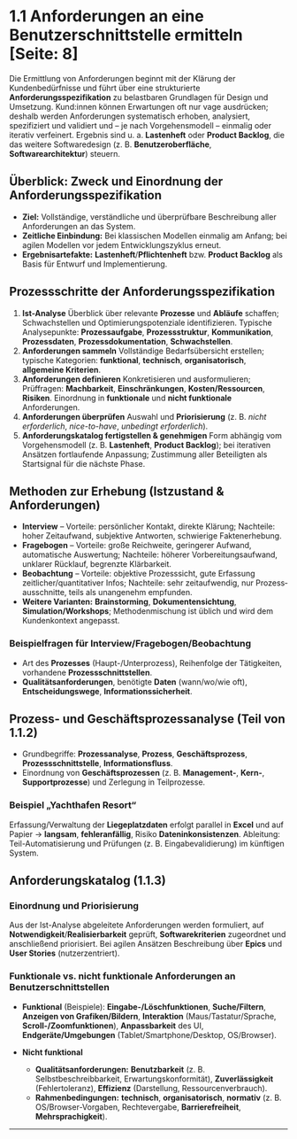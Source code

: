 
# 1.1 Anforderungen an eine Benutzerschnittstelle ermitteln [Seite: 8]

Die Ermittlung von Anforderungen beginnt mit der Klärung der Kundenbedürfnisse und führt über eine strukturierte **Anforderungsspezifikation** zu belastbaren Grundlagen für Design und Umsetzung. Kund:innen können Erwartungen oft nur vage ausdrücken; deshalb werden Anforderungen systematisch erhoben, analysiert, spezifiziert und validiert und – je nach Vorgehensmodell – einmalig oder iterativ verfeinert. Ergebnis sind u. a. **Lastenheft** oder **Product Backlog**, die das weitere Softwaredesign (z. B. **Benutzeroberfläche**, **Softwarearchitektur**) steuern.   

## Überblick: Zweck und Einordnung der Anforderungsspezifikation

* **Ziel:** Vollständige, verständliche und überprüfbare Beschreibung aller Anforderungen an das System.
* **Zeitliche Einbindung:** Bei klassischen Modellen einmalig am Anfang; bei agilen Modellen vor jedem Entwicklungszyklus erneut.
* **Ergebnisartefakte:** **Lastenheft**/**Pflichtenheft** bzw. **Product Backlog** als Basis für Entwurf und Implementierung. 

## Prozessschritte der Anforderungsspezifikation

1. **Ist-Analyse**
   Überblick über relevante **Prozesse** und **Abläufe** schaffen; Schwachstellen und Optimierungspotenziale identifizieren. Typische Analysepunkte: **Prozessaufgabe**, **Prozessstruktur**, **Kommunikation**, **Prozessdaten**, **Prozessdokumentation**, **Schwachstellen**. 
2. **Anforderungen sammeln**
   Vollständige Bedarfsübersicht erstellen; typische Kategorien: **funktional**, **technisch**, **organisatorisch**, **allgemeine Kriterien**. 
3. **Anforderungen definieren**
   Konkretisieren und ausformulieren; Prüffragen: **Machbarkeit**, **Einschränkungen**, **Kosten/Ressourcen**, **Risiken**. Einordnung in **funktionale** und **nicht funktionale** Anforderungen. 
4. **Anforderungen überprüfen**
   Auswahl und **Priorisierung** (z. B. *nicht erforderlich*, *nice-to-have*, *unbedingt erforderlich*). 
5. **Anforderungskatalog fertigstellen & genehmigen**
   Form abhängig vom Vorgehensmodell (z. B. **Lastenheft**, **Product Backlog**); bei iterativen Ansätzen fortlaufende Anpassung; Zustimmung aller Beteiligten als Startsignal für die nächste Phase. 

## Methoden zur Erhebung (Istzustand & Anforderungen)

* **Interview** – Vorteile: persönlicher Kontakt, direkte Klärung; Nachteile: hoher Zeitaufwand, subjektive Antworten, schwierige Faktenerhebung. 
* **Fragebogen** – Vorteile: große Reichweite, geringerer Aufwand, automatische Auswertung; Nachteile: höherer Vorbereitungsaufwand, unklarer Rücklauf, begrenzte Klärbarkeit. 
* **Beobachtung** – Vorteile: objektive Prozesssicht, gute Erfassung zeitlicher/quantitativer Infos; Nachteile: sehr zeitaufwendig, nur Prozess­ausschnitte, teils als unangenehm empfunden. 
* **Weitere Varianten:** **Brainstorming**, **Dokumentensichtung**, **Simulation/Workshops**; Methodenmischung ist üblich und wird dem Kundenkontext angepasst. 

### Beispielfragen für Interview/Fragebogen/Beobachtung

* Art des **Prozesses** (Haupt-/Unterprozess), Reihenfolge der Tätigkeiten, vorhandene **Prozessschnittstellen**.
* **Qualitätsanforderungen**, benötigte **Daten** (wann/wo/wie oft), **Entscheidungswege**, **Informationssicherheit**. 

## Prozess- und Geschäftsprozessanalyse (Teil von 1.1.2)

* Grundbegriffe: **Prozessanalyse**, **Prozess**, **Geschäftsprozess**, **Prozessschnittstelle**, **Informationsfluss**.
* Einordnung von **Geschäftsprozessen** (z. B. **Management-**, **Kern-**, **Supportprozesse**) und Zerlegung in Teilprozesse. 

### Beispiel „Yachthafen Resort“

Erfassung/Verwaltung der **Liegeplatzdaten** erfolgt parallel in **Excel** und auf Papier → **langsam**, **fehleranfällig**, Risiko **Dateninkonsistenzen**. Ableitung: Teil-Automatisierung und Prüfungen (z. B. Eingabevalidierung) im künftigen System. 

## Anforderungskatalog (1.1.3)

### Einordnung und Priorisierung

Aus der Ist-Analyse abgeleitete Anforderungen werden formuliert, auf **Notwendigkeit**/**Realisierbarkeit** geprüft, **Softwarekriterien** zugeordnet und anschließend priorisiert. Bei agilen Ansätzen Beschreibung über **Epics** und **User Stories** (nutzerzentriert). 

### Funktionale vs. nicht funktionale Anforderungen an Benutzerschnittstellen

* **Funktional** (Beispiele): **Eingabe-/Löschfunktionen**, **Suche/Filtern**, **Anzeigen von Grafiken/Bildern**, **Interaktion** (Maus/Tastatur/Sprache, **Scroll-/Zoomfunktionen**), **Anpassbarkeit** des UI, **Endgeräte/Umgebungen** (Tablet/Smartphone/Desktop, OS/Browser). 
* **Nicht funktional**

  * **Qualitätsanforderungen:** **Benutzbarkeit** (z. B. Selbstbeschreibbarkeit, Erwartungskonformität), **Zuverlässigkeit** (Fehlertoleranz), **Effizienz** (Darstellung, Ressourcenverbrauch).
  * **Rahmenbedingungen:** **technisch**, **organisatorisch**, **normativ** (z. B. OS/Browser-Vorgaben, Rechtevergabe, **Barrierefreiheit**, **Mehrsprachigkeit**).  

--- 

